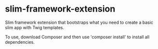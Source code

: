 # slim-framework-extension
Slim framework extension that bootstraps what you need to create a basic slim app with Twig templates.

To use, download Composer and then use 'composer install' to install all dependencies.
